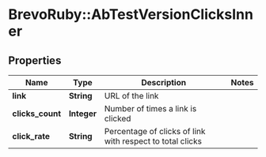 # BrevoRuby::AbTestVersionClicksInner

## Properties
Name | Type | Description | Notes
------------ | ------------- | ------------- | -------------
**link** | **String** | URL of the link | 
**clicks_count** | **Integer** | Number of times a link is clicked | 
**click_rate** | **String** | Percentage of clicks of link with respect to total clicks | 


